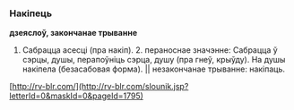 ### Накіпець
**дзеяслоў, закончанае трыванне**

1. Сабрацца асесці (пра накіп). 2. пераноснае значэнне: Сабрацца ў сэрцы, душы, перапоўніць сэрца, душу (пра гнеў, крыўду). На душы накіпела (безасабовая форма). || незакончанае трыванне: накіпаць.

<a rel="author">[http://rv-blr.com/](http://rv-blr.com/slounik.jsp?letterId=0&maskId=0&pageId=1795)</a>

